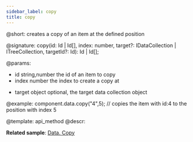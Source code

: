```yaml
---
sidebar_label: copy
title: copy
---          
```


@short: creates a copy of an item at the defined position

@signature: copy(id: Id | Id[], index: number, target?: IDataCollection | ITreeCollection, targetId?: Id): Id | Id[];
    
@params:
- id 			string,number		the id of an item to copy
- index			number				the index to create a copy at
* target		object				optional, the target data collection object

@example:
component.data.copy("4",5); // copies the item with id:4 to the position with index 5

@template: api_method
@descr:

**Related sample**: [Data. Copy](https://snippet.dhtmlx.com/9rws8r05)
